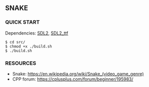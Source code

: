 ## SNAKE

### QUICK START

Dependencies: [SDL2], [SDL2_ttf]

```
$ cd src/
$ chmod +x ./build.sh
$ ./build.sh
```

### RESOURCES
- Snake: https://en.wikipedia.org/wiki/Snake_(video_game_genre)
- CPP forum: https://cplusplus.com/forum/beginner/195983/ 

[SDL2]: https://www.libsdl.org/
[SDL2_ttf]: https://www.libsdl.org/projects/SDL_ttf/release/
